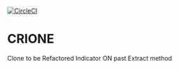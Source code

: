 [![CircleCI](https://circleci.com/gh/T45K/CRIONE.svg?style=svg)](https://circleci.com/gh/T45K/CRIONE)

# CRIONE
Clone to be Refactored Indicator ON past Extract method
